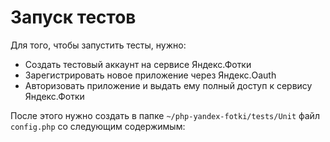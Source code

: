 # Запуск тестов

Для того, чтобы запустить тесты, нужно:

* Создать тестовый аккаунт на сервисе Яндекс.Фотки
* Зарегистрировать новое приложение через Яндекс.Oauth
* Авторизовать приложение и выдать ему полный доступ к сервису Яндекс.Фотки

После этого нужно создать в папке `~/php-yandex-fotki/tests/Unit` файл `config.php` со следующим содержимым:
